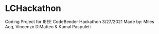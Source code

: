 # LCHackathon
Coding Project for IEEE CodeBender Hackathon 3/27/2021
Made by: Miles Acq, Vincenzo DiMatteo & Kamal Paspuleti

